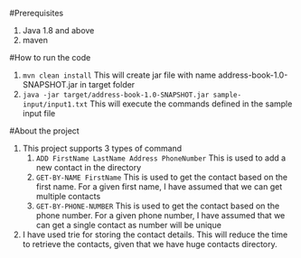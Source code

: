#Prerequisites
1. Java 1.8 and above
2. maven

#How to run the code

1. `mvn clean install` This will create jar file with name address-book-1.0-SNAPSHOT.jar in target folder
2. `java -jar target/address-book-1.0-SNAPSHOT.jar sample-input/input1.txt` This will execute the commands defined in the sample input file 


#About the project
1. This project supports 3 types of command
   1. `ADD FirstName LastName Address PhoneNumber` This is used to add a new contact in the directory
   2. `GET-BY-NAME FirstName` This is used to get the contact based on the first name. For a given first name, I have assumed that we can get multiple contacts
   3. `GET-BY-PHONE-NUMBER` This is used to get the contact based on the phone number. For a given phone number, I have assumed that we can get a single contact as number will be unique
2. I have used trie for storing the contact details. This will reduce the time to retrieve the contacts, given that we have huge contacts directory. 
